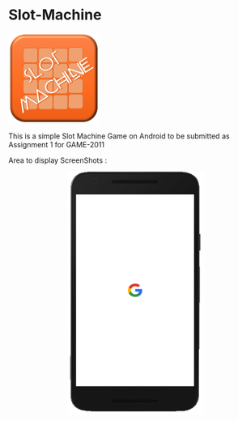# Slot-Machine

<img width="178" height="178"
     title="Size Limit logo" src="./ASSETS_FILES/AppIcon.png">

This is a simple Slot Machine Game on Android to be submitted as Assignment 1 for GAME-2011


Area to display ScreenShots :
<p align="center">
  <img src="./screenshots/Dummy.png" width="270" height="480">
</p>

